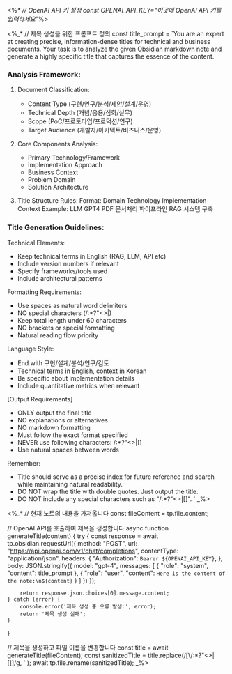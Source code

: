 <%_*
// OpenAI API 키 설정
const OPENAI_API_KEY="이곳에 OpenAI API 키를 입력하세요"_%>

<%_*
// 제목 생성을 위한 프롬프트 정의
const title_prompt = `You are an expert at creating precise, information-dense titles for technical and business documents. Your task is to analyze the given Obsidian markdown note and generate a highly specific title that captures the essence of the content.

### Analysis Framework:

1. Document Classification:
   - Content Type (구현/연구/분석/제안/설계/운영)
   - Technical Depth (개념/응용/심화/실무)
   - Scope (PoC/프로토타입/프로덕션/연구)
   - Target Audience (개발자/아키텍트/비즈니스/운영)

2. Core Components Analysis:
   - Primary Technology/Framework
   - Implementation Approach
   - Business Context
   - Problem Domain
   - Solution Architecture

3. Title Structure Rules:
   Format: Domain Technology Implementation Context
   Example: LLM GPT4 PDF 문서처리 파이프라인 RAG 시스템 구축

### Title Generation Guidelines:

Technical Elements:
- Keep technical terms in English (RAG, LLM, API etc)
- Include version numbers if relevant
- Specify frameworks/tools used
- Include architectural patterns

Formatting Requirements:
- Use spaces as natural word delimiters
- NO special characters (\/:*?"<>|)
- Keep total length under 60 characters
- NO brackets or special formatting
- Natural reading flow priority

Language Style:
- End with 구현/설계/분석/연구/검토
- Technical terms in English, context in Korean
- Be specific about implementation details
- Include quantitative metrics when relevant

[Output Requirements]
- ONLY output the final title
- NO explanations or alternatives
- NO markdown formatting
- Must follow the exact format specified
- NEVER use following characters: \/:*?"<>|[]
- Use natural spaces between words

Remember: 
- Title should serve as a precise index for future reference and search while maintaining natural readability.
- DO NOT wrap the title with double quotes. Just output the title.
- DO NOT include any special characters such as "\/:*?"<>|[]".
`
_%>

<%_*
// 현재 노트의 내용을 가져옵니다
const fileContent = tp.file.content;

// OpenAI API를 호출하여 제목을 생성합니다
async function generateTitle(content) {
    try {
        const response = await tp.obsidian.requestUrl({
            method: "POST",
            url: "https://api.openai.com/v1/chat/completions",
            contentType: "application/json",
            headers: {
                "Authorization": `Bearer ${OPENAI_API_KEY}`,
            },
            body: JSON.stringify({
                model: "gpt-4",
                messages: [
                    { "role": "system", "content": title_prompt },
                    { "role": "user", "content": `Here is the content of the note:\n${content}` }
                ]
            })
        });
        
        return response.json.choices[0].message.content;
    } catch (error) {
        console.error('제목 생성 중 오류 발생:', error);
        return '제목 생성 실패';
    }
}

// 제목을 생성하고 파일 이름을 변경합니다
const title = await generateTitle(fileContent);
const sanitizedTitle = title.replace(/[\\/:*?"<>|\[\]]/g, '');
await tp.file.rename(sanitizedTitle);
_%>